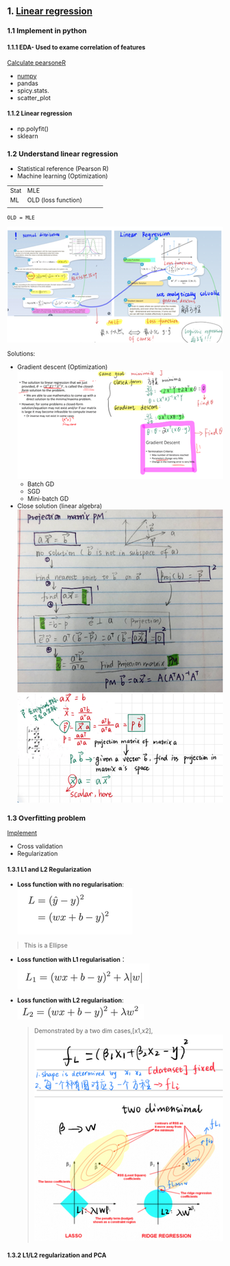 ## 1. [Linear regression]()

### 1.1 Implement in python

#### 1.1.1 **EDA**- Used to exame correlation of features 
[Calculate pearsoneR](https://realpython.com/numpy-scipy-pandas-correlation-python/#correlation)

- [numpy](https://numpy.org/doc/stable/reference/routines.statistics.html)
- pandas
- spicy.stats.
- scatter_plot

#### 1.1.2 Linear regression

- np.polyfit()
- sklearn

### 1.2 Understand linear regression
- Statistical reference (Pearson R)
- Machine learning  (Optimization)    
  
|   |   |   |   |   |
|---|---|---|---|---|
|  Stat| MLE  |   |   |   |
|  ML | OLD (loss function)  |   |   |   |
|   |   |   |   |   |

    OLD = MLE
![](.Neural_net_work_images/175201d6.png)

Solutions:
- Gradient descent (Optimization)
  ![](.Neural_net_work_images/270f5bf5.png)
   - Batch GD
   - SGD
   - Mini-batch GD
- Close solution (linear algebra)
  ![picture 1](../../images/a4576f84b140f840baa39243f911e2616379bf76f21fb9d4fe88ed9e3ae5dd18.jpg)  ![picture 2](../../images/960da22eee12f7570431c03f2812e3aae3ac637fb72d4518ba7399a1baa40368.png) 

### 1.3 Overfitting problem
[Implement](https://harvard-iacs.github.io/2018-CS109A/labs/lab-5/student/)

- Cross validation
- Regularization
#### 1.3.1 L1 and L2 Regularization

- **Loss function with no regularisation**:![picture 17](../../images/afefca53eb921199eee58dfed0a8299da8efc8c8d7b0c2c682e507592ce2da7f.png)  

>This is a Ellipse
- **Loss function with L1 regularisation**：![- **Loss function with L1 regularisation**： 1](../../images/02dee06293906c0f5d119654db23ea7420a560a7d52bbe8169cd303a5fee96a8.png)  
- **Loss function with L2 regularisation**:![picture 20](../../images/e5c352dffa40016bd37d64ec88a1a9dfff58cd8cdbf8992563f686644fcbe4da.png)  
   
   >Demonstrated by a two dim cases,[x1,x2],  
   ![picture 23](../../images/fe760d8787fa3530799a10a9274d9ac31c708199302f3f7ceb2cb771beb218cf.png)  
   ![picture 24](../../images/e70e24de974a697bd03f2d53371e41417f2404e06f02f4d2d3009255c5078042.png)  


#### 1.3.2 L1/L2 regularization and PCA



   


